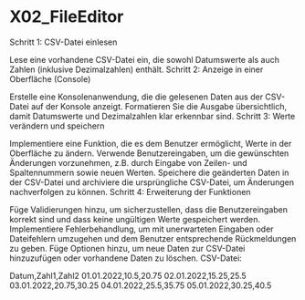 # X02_FileEditor

Schritt 1: CSV-Datei einlesen

Lese eine vorhandene CSV-Datei ein, die sowohl Datumswerte als auch Zahlen (inklusive Dezimalzahlen) enthält.
Schritt 2: Anzeige in einer Oberfläche (Console)

Erstelle eine Konsolenanwendung, die die gelesenen Daten aus der CSV-Datei auf der Konsole anzeigt.
Formatieren Sie die Ausgabe übersichtlich, damit Datumswerte und Dezimalzahlen klar erkennbar sind.
Schritt 3: Werte verändern und speichern

Implementiere eine Funktion, die es dem Benutzer ermöglicht, Werte in der Oberfläche zu ändern.
Verwende Benutzereingaben, um die gewünschten Änderungen vorzunehmen, z.B. durch Eingabe von Zeilen- und Spaltennummern sowie neuen Werten.
Speichere die geänderten Daten in der CSV-Datei und archiviere die ursprüngliche CSV-Datei, um Änderungen nachverfolgen zu können.
Schritt 4: Erweiterung der Funktionen

Füge Validierungen hinzu, um sicherzustellen, dass die Benutzereingaben korrekt sind und dass keine ungültigen Werte gespeichert werden.
Implementiere Fehlerbehandlung, um mit unerwarteten Eingaben oder Dateifehlern umzugehen und dem Benutzer entsprechende Rückmeldungen zu geben.
Füge Optionen hinzu, um neue Daten zur CSV-Datei hinzuzufügen oder vorhandene Daten zu löschen.
CSV-Datei:

Datum,Zahl1,Zahl2
01.01.2022,10.5,20.75
02.01.2022,15.25,25.5
03.01.2022,20.75,30.25
04.01.2022,25.5,35.75
05.01.2022,30.25,40.5
